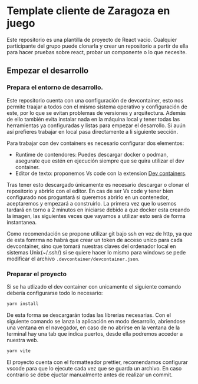 # Template cliente de Zaragoza en juego
Este repositorio es una plantilla de proyecto de React vacio. Cualquier participante del grupo puede clonarla y crear un repositorio a partir de ella para hacer pruebas sobre react, probar un componente o lo que necesite.

## Empezar el desarrollo
### Prepara el entorno de desarrollo.

Este repositorio cuenta con una configuración de devcontainer, esto nos permite traajar a todos con el mismo
sistema operativo y configuración de este, por lo que se evitan problemas de versiones y arquitectura. Además de ello también evita instalar nada 
en la máquina local y tener todas las herramientas ya configuradas y listas para empezar el desarrollo. Si auún así prefieres trabajar en local 
pasa directamente a li siguiente sección.

Para trabajar con dev containers es necesario configurar dos elementos:
 - Runtime de contendores: Puedes descargar docker o podman, asegurate que estén en ejecución siempre que se quira utilizar el dev container.
 - Editor de texto: proponemos Vs code con la extension [Dev containers](https://marketplace.visualstudio.com/items?itemName=ms-vscode-remote.remote-containers).
 
 Tras tener esto descargado únicamente es necesario descargar o clonar el repositorio y abrirlo con el editor. En cas de ser Vs code y tener bien configurado
 nos proguntará si queremos abrirlo en un contenedor, aceptaremos y empezará a construirlo. La primera vez que lo usemos tardará en torno a 2 minutos en 
 iniciarse debido a que docker esta creando la imagen, las siguientes veces que vayamos a utilizar esto será de forma instantanea.
 
 Como recomendación se propone utilizar git bajo ssh en vez de http, ya que de esta fomrma no habrá que crear un token de acceso unico para cada devcontainer, 
 sino que tomará nuestras claves del ordenador local en sistemas Unix(~/.ssh/) si se quiere hacer lo mismo para windows se pede modificar el 
 archivo `.devcontainer/devcontainer.json`.
 
 ### Preparar el proyecto
 
 Si se ha utlizado el dev container con unicamente el siguiente comando debería configurarse todo lo necesario:
 ```bash
 yarn install
 ```
 De esta forma se descargarán todas las librerias necesarias.
 Con el siguiente comando se lanza la aplicación en modo desarrollo, abriendose una ventana en el navegador, en caso de no abrirse en la ventana de la 
 terminal hay una tab que indica puertos, desde ella podremos acceder a nuestra web.
  ```bash
 yarn vite
 ```

 El proyecto cuenta con el formatteador prettier, recomendamos configurar vscode para que lo ejecute cada vez que se guarda un archivo. En caso contrario 
 se debe ejuctar manualmente antes de realizar un commit.

